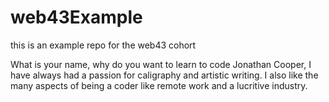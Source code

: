 # web43Example
this is an example repo for the web43 cohort


What is your name, why do you want to learn to code
Jonathan Cooper, I have always had a passion for caligraphy and artistic writing. I also like the many aspects of being a coder like remote work and a lucritive industry.